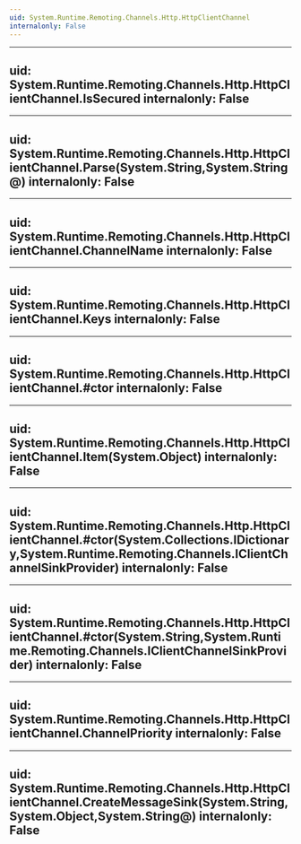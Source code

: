 ```yaml
---
uid: System.Runtime.Remoting.Channels.Http.HttpClientChannel
internalonly: False
---
```


---
uid: System.Runtime.Remoting.Channels.Http.HttpClientChannel.IsSecured
internalonly: False
---

---
uid: System.Runtime.Remoting.Channels.Http.HttpClientChannel.Parse(System.String,System.String@)
internalonly: False
---

---
uid: System.Runtime.Remoting.Channels.Http.HttpClientChannel.ChannelName
internalonly: False
---

---
uid: System.Runtime.Remoting.Channels.Http.HttpClientChannel.Keys
internalonly: False
---

---
uid: System.Runtime.Remoting.Channels.Http.HttpClientChannel.#ctor
internalonly: False
---

---
uid: System.Runtime.Remoting.Channels.Http.HttpClientChannel.Item(System.Object)
internalonly: False
---

---
uid: System.Runtime.Remoting.Channels.Http.HttpClientChannel.#ctor(System.Collections.IDictionary,System.Runtime.Remoting.Channels.IClientChannelSinkProvider)
internalonly: False
---

---
uid: System.Runtime.Remoting.Channels.Http.HttpClientChannel.#ctor(System.String,System.Runtime.Remoting.Channels.IClientChannelSinkProvider)
internalonly: False
---

---
uid: System.Runtime.Remoting.Channels.Http.HttpClientChannel.ChannelPriority
internalonly: False
---

---
uid: System.Runtime.Remoting.Channels.Http.HttpClientChannel.CreateMessageSink(System.String,System.Object,System.String@)
internalonly: False
---
